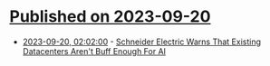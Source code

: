 # [Published on 2023-09-20](index.md)

* [2023-09-20, 02:02:00](https://slashdot.org/story/23/09/19/2155211/schneider-electric-warns-that-existing-datacenters-arent-buff-enough-for-ai?utm_source=rss1.0mainlinkanon&utm_medium=feed) - [Schneider Electric Warns That Existing Datacenters Aren't Buff Enough For AI](https://slashdot.org/story/23/09/19/2155211/schneider-electric-warns-that-existing-datacenters-arent-buff-enough-for-ai?utm_source=rss1.0mainlinkanon&utm_medium=feed)
